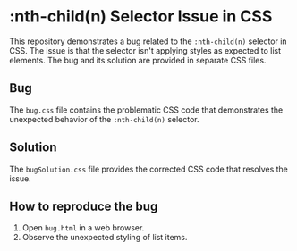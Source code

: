 # :nth-child(n) Selector Issue in CSS

This repository demonstrates a bug related to the `:nth-child(n)` selector in CSS.  The issue is that the selector isn't applying styles as expected to list elements. The bug and its solution are provided in separate CSS files.

## Bug

The `bug.css` file contains the problematic CSS code that demonstrates the unexpected behavior of the `:nth-child(n)` selector.

## Solution

The `bugSolution.css` file provides the corrected CSS code that resolves the issue.

## How to reproduce the bug

1. Open `bug.html` in a web browser.
2. Observe the unexpected styling of list items.  